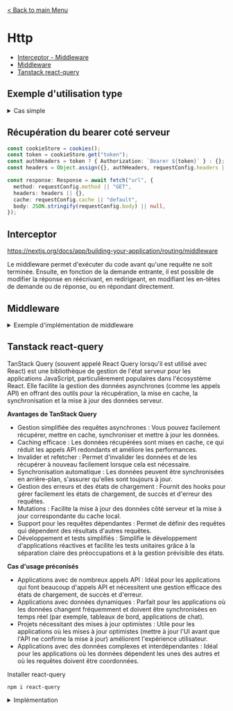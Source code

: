 [< Back to main Menu](https://github.com/gsoulie/react-resources/blob/master/react-presentation.md)    

# Http
* [Interceptor - Middleware](#interceptor)
* [Middleware](#middleware)
* [Tanstack react-query](#tanstack-react-query)     

## Exemple d'utilisation type

<details>
  <summary>Cas simple</summary>

*fetcher*
````typescript
async function getData(params) {
  try {
    const response: Response = await fetch(
      'https://...',
      {
        method: 'GET',
        headers: { 'Content-Type': 'application/json' },
        cache: 'default'
      })
 
    if (response.ok) {
        return { err: null, data: await response.json()}
    } else {
      const { status, code } = await response.json();
      return { err: { status, code }, data: null}
      }
  } catch (err) {
    return { err: { status: 500, code: 'SERVER_ERROR' }, data: null };
  }
}
````

*utilisation*
````typescript
const { err, data } = await getData();
if (err && err.status === 404) {
  return notFound();
}
if (err && err.status === 500) {
  redirect('/500');
}
````

</details>

## Récupération du bearer coté serveur

````typescript
const cookieStore = cookies();
const token = cookieStore.get("token");
const authHeaders = token ? { Authorization: `Bearer ${token}` } : {};
const headers = Object.assign({}, authHeaders, requestConfig.headers || {});

const response: Response = await fetch("url", {
  method: requestConfig.method || "GET",
  headers: headers || {},
  cache: requestConfig.cache || "default",
  body: JSON.stringify(requestConfig.body) || null,
});
````

## Interceptor

https://nextjs.org/docs/app/building-your-application/routing/middleware

Le middleware permet d'exécuter du code avant qu'une requête ne soit terminée. Ensuite, en fonction de la demande entrante, il est possible de modifier la réponse en réécrivant, en redirigeant, en modifiant les en-têtes de demande ou de réponse, ou en répondant directement.

## Middleware

<details>
  <summary>Exemple d'implémentation de middleware</summary>

````typescript
import { NextResponse } from 'next/server'
import { NextRequest } from 'next/server'
import { CustomKeys } from './helpers/keys';

export async function middleware(request: NextRequest) {

  const token = request.cookies.get(CustomKeys.token)?.value;  

  if (token) {
    // const requestHeaders = new Headers(request.headers);
    // requestHeaders.set('Authorization', `Bearer ${token}`);
    const newRequest = new NextRequest(request, { headers: { Authorization: `Bearer ${token}` } });
    return NextResponse.next(newRequest);
  }
  
  return NextResponse.next();
}
````
</details>

## Tanstack react-query

TanStack Query (souvent appelé React Query lorsqu'il est utilisé avec React) est une bibliothèque de gestion de l'état serveur pour les applications JavaScript, particulièrement populaires dans l'écosystème React. Elle facilite la gestion des données asynchrones (comme les appels API) en offrant des outils pour la récupération, la mise en cache, la synchronisation et la mise à jour des données serveur.

**Avantages de TanStack Query**

* Gestion simplifiée des requêtes asynchrones : Vous pouvez facilement récupérer, mettre en cache, synchroniser et mettre à jour les données.
* Caching efficace : Les données récupérées sont mises en cache, ce qui réduit les appels API redondants et améliore les performances.
* Invalider et refetcher : Permet d'invalider les données et de les récupérer à nouveau facilement lorsque cela est nécessaire.
* Synchronisation automatique : Les données peuvent être synchronisées en arrière-plan, s'assurer qu'elles sont toujours à jour.
* Gestion des erreurs et des états de chargement : Fournit des hooks pour gérer facilement les états de chargement, de succès et d'erreur des requêtes.
* Mutations : Facilite la mise à jour des données côté serveur et la mise à jour correspondante du cache local.
* Support pour les requêtes dépendantes : Permet de définir des requêtes qui dépendent des résultats d'autres requêtes.
* Développement et tests simplifiés : Simplifie le développement d'applications réactives et facilite les tests unitaires grâce à la séparation claire des préoccupations et à la gestion prévisible des états.

**Cas d'usage préconisés**

* Applications avec de nombreux appels API : Idéal pour les applications qui font beaucoup d'appels API et nécessitent une gestion efficace des états de chargement, de succès et d'erreur.
* Applications avec données dynamiques : Parfait pour les applications où les données changent fréquemment et doivent être synchronisées en temps réel (par exemple, tableaux de bord, applications de chat).
* Projets nécessitant des mises à jour optimistes : Utile pour les applications où les mises à jour optimistes (mettre à jour l'UI avant que l'API ne confirme la mise à jour) améliorent l'expérience utilisateur.
* Applications avec des données complexes et interdépendantes : Idéal pour les applications où les données dépendent les unes des autres et où les requêtes doivent être coordonnées.

Installer react-query
````
npm i react-query
````

<details>
  <summary>Implémentation</summary>

Pour illustrer l'utilisation de *Tanstack*, nous allons utiliser une *server action* définie dans un fichiers */app/actions.ts*, qui appelle l'api Next */app/api/user/routes.ts*

*Tanstack* met à disposition deux hooks principaux ````useQuery```` principalement utilisée pour la récupération de données (ie: ````GET````) et ````useMutation```` utilisée plutôt pour les requêtes modifiant les données (````POST, PUT, PATCH, DELETE````) 

Dans cet exemple on utilise deux composants ````<TanstackGET />```` et ````<TanstackPOST />```` pour illustrer les deux types d'appels. *Tanstack* est accessible **côté client**, et doit définir un contexte ````<QueryClientProvider>```` qui accueil les composants utilisant *Tanstack* . 

Les *server actions* doivent être définies dans un composant **server** en ajoutant ````"use server"````

*/app/actions.ts*
````typescript
"use server"

export const getUser = async () => {
  try {
    const response = await fetch("http://localhost:3000/api/user", { method: "GET" });
    const resultat = await response.json();

    if (response.ok) {
      return resultat;
    } else {
      const { status, statusText } = await response;
      throw { err: { status, statusText }, data: null };
    }
  } catch (e: any) {
    throw { err: { status: e?.err.status ?? 500, statusText: e?.err?.statusText ?? 'Server error' }, data: null };
  }
}
````

*/app/api/user/route.ts*
````typescript
export async function GET() {
  return NextResponse.json({ message: "John DOE" });
}
````

*Tanstack.tsx*
````typescript
"use client";

import { getUser } from "@/app/actions";
import React from "react";
import {
  QueryClient,
  QueryClientProvider,
  useMutation,
  useQuery,
} from "react-query";

const queryClient = new QueryClient();

export const Tanstack = () => {
  return (
    <>
      <QueryClientProvider client={queryClient}>
          <TanstackGET />
          <TanstackPOST />
      </QueryClientProvider>
    </>
  );
};
````

*TanstackGET.tsx*
````typescript
export const TanstackGET = () => {
  const { data, isLoading, error } = useQuery({
    queryFn: () => getUser(),
    onSuccess: () => {},
    onError: () => {
      console.log("tanstack error");
    },
  });

  return (
    <>
      <div>Tanstack - useQuery (GET)</div>
      {isLoading && <h1>Loading user...</h1>}
      {error && <h1>Tanstack Error !</h1>}
      <h1>{data?.message}</h1>
    </>
  );
};
````

*TanstackPOST.tsx*
````typescript
export const TanstackPOST = () => {
  // useMutation est généralement utilisé pour les API qui transforment les data (POST / PUT)
  const {
    data,
    mutate: server_getUser,
    isLoading,
    error,
  } = useMutation({
    mutationFn: getUser,
    onSuccess: () => {},
    onError: () => {},
  });

  return (
    <>
      <div>Tanstack - useMutation (POST)</div>

      <button className="btn-primary m-4" onClick={() => server_getUser()}>
        Search
      </button>
      {isLoading && <h1>Loading user...</h1>}
      {error && <h1>Tanstack Error !</h1>}
      <h1>{data?.message}</h1>
    </>
  );
};
````
  
</details>
